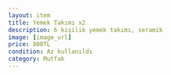 ```yaml
---
layout: item
title: Yemek Takımı x2
description: 6 kişilik yemek takımı, seramik
image: [image_url]
price: 800TL
condition: Az kullanıldı
category: Mutfak
---
```

